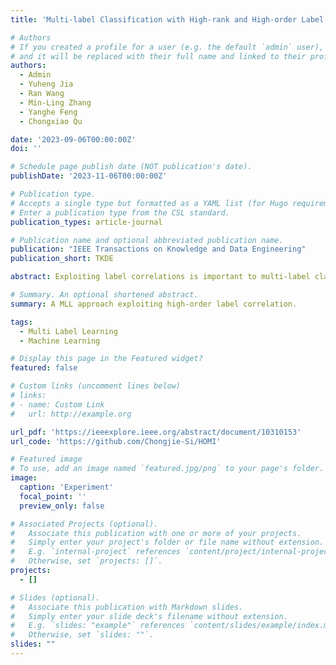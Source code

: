 ```yaml
---
title: 'Multi-label Classification with High-rank and High-order Label Correlations'

# Authors
# If you created a profile for a user (e.g. the default `admin` user), write the username (folder name) here
# and it will be replaced with their full name and linked to their profile.
authors:
  - Admin
  - Yuheng Jia
  - Ran Wang
  - Min-Ling Zhang
  - Yanghe Feng
  - Chongxiao Qu

date: '2023-09-06T00:00:00Z'
doi: ''

# Schedule page publish date (NOT publication's date).
publishDate: '2023-11-06T00:00:00Z'

# Publication type.
# Accepts a single type but formatted as a YAML list (for Hugo requirements).
# Enter a publication type from the CSL standard.
publication_types: article-journal

# Publication name and optional abbreviated publication name.
publication: "IEEE Transactions on Knowledge and Data Engineering"
publication_short: TKDE

abstract: Exploiting label correlations is important to multi-label classification. Previous methods capture the high-order label correlations mainly by transforming the label matrix to a latent label space with low-rank matrix factorization. However, the label matrix is generally a full-rank or approximate full-rank matrix, making the low-rank factorization inappropriate. Besides, in the latent space, the label correlations will become implicit. To this end, we propose a simple yet effective method to depict the high-order label correlations explicitly, and at the same time maintain the high-rank of the label matrix. Moreover, we estimate the label correlations and infer model parameters simultaneously via the local geometric structure of the input to achieve mutual enhancement. Comparative studies over twelve benchmark data sets validate the effectiveness of the proposed algorithm in multi-label classification. The exploited high-order label correlations are consistent with common sense empirically.

# Summary. An optional shortened abstract.
summary: A MLL approach exploiting high-order label correlation.

tags:
  - Multi Label Learning
  - Machine Learning

# Display this page in the Featured widget?
featured: false

# Custom links (uncomment lines below)
# links:
# - name: Custom Link
#   url: http://example.org

url_pdf: 'https://ieeexplore.ieee.org/abstract/document/10310153'
url_code: 'https://github.com/Chongjie-Si/HOMI'

# Featured image
# To use, add an image named `featured.jpg/png` to your page's folder.
image:
  caption: 'Experiment'
  focal_point: ''
  preview_only: false

# Associated Projects (optional).
#   Associate this publication with one or more of your projects.
#   Simply enter your project's folder or file name without extension.
#   E.g. `internal-project` references `content/project/internal-project/index.md`.
#   Otherwise, set `projects: []`.
projects:
  - []

# Slides (optional).
#   Associate this publication with Markdown slides.
#   Simply enter your slide deck's filename without extension.
#   E.g. `slides: "example"` references `content/slides/example/index.md`.
#   Otherwise, set `slides: ""`.
slides: ""
---
```


